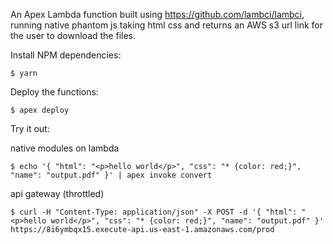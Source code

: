 An Apex Lambda function built using https://github.com/lambci/lambci, running native phantom js taking html css and returns an AWS s3 url link for the user to download the files.

Install NPM dependencies:

```
$ yarn
```

Deploy the functions:

```
$ apex deploy
```

Try it out:

native modules on lambda
```
$ echo '{ "html": "<p>hello world</p>", "css": "* {color: red;}", "name": "output.pdf" }' | apex invoke convert
```

api gateway (throttled)
```
$ curl -H "Content-Type: application/json" -X POST -d '{ "html": "<p>hello world</p>", "css": "* {color: red;}", "name": "output.pdf" }' https://8i6ymbqx15.execute-api.us-east-1.amazonaws.com/prod
```
